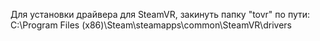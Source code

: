 Для установки драйвера для SteamVR, закинуть папку "tovr" по пути: </br>
C:\Program Files (x86)\Steam\steamapps\common\SteamVR\drivers </br>
